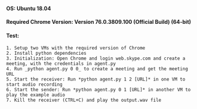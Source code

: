 #### OS: Ubuntu 18.04
#### Required Chrome Version: Version 76.0.3809.100 (Official Build) (64-bit)
#### Test:
	1. Setup two VMs with the required version of Chrome
	2. Install python dependencies
	3. Initialization: Open Chrome and login web.skype.com and create a meeting, with the credentials in agent.py
	4. Run _python agent.py 0 0_ to create a meeting and get the meeting URL
	5. Start the receiver: Run *python agent.py 1 2 [URL]* in one VM to start audio recording
	6. Start the sender: Run *python agent.py 0 1 [URL]* in another VM to play the example audio
	7. Kill the receiver (CTRL+C) and play the output.wav file


